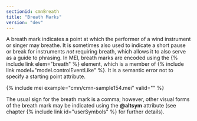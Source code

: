 ```yaml
---
sectionid: cmnBreath
title: "Breath Marks"
version: "dev"
---
```


A breath mark indicates a point at which the performer of a wind instrument or singer may breathe. It is sometimes also used to indicate a short pause or break for instruments *not* requiring breath, which allows it to also serve as a guide to phrasing. In MEI, breath marks are encoded using the {% include link elem="breath" %} element, which is a member of {% include link model="model.controlEventLike" %}. It is a semantic error not to specify a starting point attribute.

{% include mei example="cmn/cmn-sample154.mei" valid="" %}

The usual sign for the breath mark is a comma; however, other visual forms of the breath mark may be indicated using the **@altsym** attribute (see chapter {% include link id="userSymbols" %} for further details).
